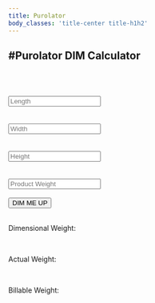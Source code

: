 ```yaml
---
title: Purolator
body_classes: 'title-center title-h1h2'
---
```


#Purolator DIM Calculator
------------------------

<div class=grid-container>
    <div class=grid-item-1>
    <br><br><br>
    <input type="text" id="length" placeholder=Length value="">
    <br><br><br> 
    <input type="text" id="width" placeholder=Width value="">
    <br><br><br>
    <input type="text" id="height" placeholder=Height value="">
    <br><br><br>
    <input type="text" id="weight" placeholder='Product Weight' value="">
    <br>
    <br>
    <button onclick="addUp()">DIM ME UP</button>
    </div>
    <div class=grid-item-2>
    </br>
    <p class='weightnames'>Dimensional Weight:</p><p id=outcome></p>
    </div>
    <div class=grid-item-3>
    </br>
    <p class='weightnames'>Actual Weight: </p><p id=normalweight></p>
    </div>
    <div class=grid-item-4>
    </br>
    <p class='weightnames'>Billable Weight: </p><p id=billable-weight class=billable-weight></p>
    </div>
</div>

<script>

    function addUp(){
        var length = parseFloat(document.getElementById('length').value);
        var width = parseFloat(document.getElementById('width').value);
        var height = parseFloat(document.getElementById('height').value);
        var weight = parseFloat(document.getElementById('weight').value);
        var dim = Math.round([(length * width * height)/ 1728] * 10.4);
        document.getElementById('outcome').innerHTML = `${dim} lbs.`;
        document.getElementById('normalweight').innerHTML = `${weight} lbs.`;
        if(dim > weight){
            document.getElementById('billable-weight').innerHTML = `${dim} lbs.`;
        }
        else {
            document.getElementById('billable-weight').innerHTML = `${weight} lbs.`;
        };
    };
</script>